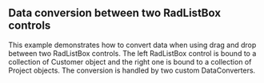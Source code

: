 ## Data conversion between two RadListBox controls
This example demonstrates how to convert data when using drag and drop between two RadListBox controls. The left RadListBox control is bound to a collection of Customer object and the right one is bound to a collection of Project objects. The conversion is handled by two custom DataConverters.